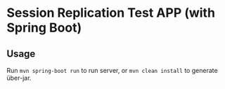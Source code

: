 # Session Replication Test APP (with Spring Boot)

## Usage

Run `mvn spring-boot run` to run server, or `mvn clean install` to generate
über-jar.
